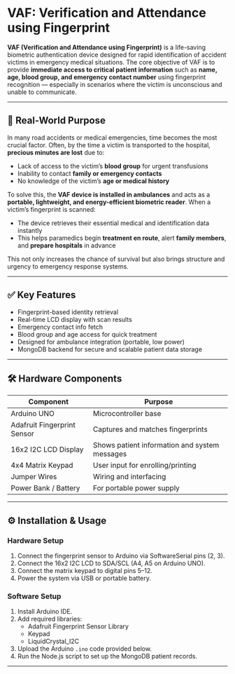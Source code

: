 # VAF: Verification and Attendance using Fingerprint

 **VAF (Verification and Attendance using Fingerprint)** is a life-saving biometric authentication device designed for rapid identification of accident victims in emergency medical situations. The core objective of VAF is to provide **immediate access to critical patient information** such as **name, age, blood group, and emergency contact number** using fingerprint recognition — especially in scenarios where the victim is unconscious and unable to communicate.

---

## 🎯 Real-World Purpose

In many road accidents or medical emergencies, time becomes the most crucial factor. Often, by the time a victim is transported to the hospital, **precious minutes are lost** due to:
- Lack of access to the victim’s **blood group** for urgent transfusions  
- Inability to contact **family or emergency contacts**  
- No knowledge of the victim’s **age or medical history**

To solve this, the **VAF device is installed in ambulances** and acts as a **portable, lightweight, and energy-efficient biometric reader**. When a victim’s fingerprint is scanned:
- The device retrieves their essential medical and identification data instantly
- This helps paramedics begin **treatment en route**, alert **family members**, and **prepare hospitals** in advance

This not only increases the chance of survival but also brings structure and urgency to emergency response systems.

---

## ✅ Key Features

-  Fingerprint-based identity retrieval  
-  Real-time LCD display with scan results  
-  Emergency contact info fetch  
-  Blood group and age access for quick treatment  
-  Designed for ambulance integration (portable, low power)  
-  MongoDB backend for secure and scalable patient data storage  

---

## 🛠️ Hardware Components

| Component                | Purpose                             |
|--------------------------|-------------------------------------|
| Arduino UNO              | Microcontroller base                |
| Adafruit Fingerprint Sensor | Captures and matches fingerprints  |
| 16x2 I2C LCD Display     | Shows patient information and system messages |
| 4x4 Matrix Keypad        | User input for enrolling/printing   |
| Jumper Wires             | Wiring and interfacing              |
| Power Bank / Battery     | For portable power supply           |

---

## ⚙️ Installation & Usage

###  Hardware Setup
1. Connect the fingerprint sensor to Arduino via SoftwareSerial pins (2, 3).
2. Connect the 16x2 I2C LCD to SDA/SCL (A4, A5 on Arduino UNO).
3. Connect the matrix keypad to digital pins 5–12.
4. Power the system via USB or portable battery.

###  Software Setup
1. Install Arduino IDE.
2. Add required libraries:
   - Adafruit Fingerprint Sensor Library
   - Keypad
   - LiquidCrystal_I2C
3. Upload the Arduino `.ino` code provided below.
4. Run the Node.js script to set up the MongoDB patient records.

---


